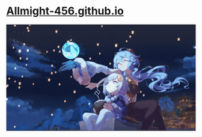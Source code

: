 # [Allmight-456.github.io](https://github.com/Allmight-456)
![Anime Haven Logo](2F0C94187467DF92EE305D9F42535CA3B96ACAE7.gif)
